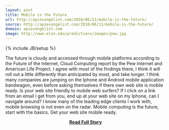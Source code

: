 ```yaml
---
layout: post
title: Mobile is the Future
url: http://apievangelist.com/2010/06/11/mobile-is-the-future/
source: http://apievangelist.com/2010/06/11/mobile-is-the-future/
domain: apievangelist.com
image: http://www.elon.edu/predictions/images/pew.jpg
---
```

{% include JB/setup %}<p>The future is cloudy and accessed through mobile platforms according to the Future of the Internet, Cloud Computing report by the Pew Internet and American Life Project.
I agree with most of the findings there, I think it will roll out a little differently than anticipated by most, and take longer.
I think many companies are jumping on the Iphone and Android mobile application bandwagon, even before asking themselves if there own web site is mobile ready.
Is your web site friendly to mobile web surfers? If I click on a link from an email I get from you, end up at your web site on my Iphone, can I navigate around?
I know many of the leading edge clients I work with, mobile browsing is not even on the radar.
Mobile computing is the future, start with the basics. Get your web site mobile ready.</p>
<center><p><a href="http://apievangelist.com/2010/06/11/mobile-is-the-future/" style='padding:25px; font-sze:18px; font-weight: bold;'>Read Full Story</a></p></center>

